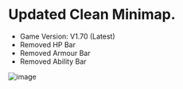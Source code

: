 # Updated Clean Minimap.

- Game Version: V1.70 (Latest)
- Removed HP Bar
- Removed Armour Bar
- Removed Ability Bar

![image](https://github.com/user-attachments/assets/9e00f1d5-11ef-41af-8f5d-9f3155677c24)
